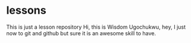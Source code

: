 # lessons
This is just a lesson repository
Hi, this is Wisdom Ugochukwu, hey, I just now to git and github 
but sure it is an awesome skill to have.
